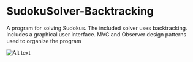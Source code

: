# SudokuSolver-Backtracking
A program for solving Sudokus. The included solver uses backtracking. Includes a graphical user interface. MVC and Observer design patterns used to organize the program

![Alt text](https://github.com/mb44/SudokuSolver/blob/master/Sudoku-ClassDiagram.png?raw=true "Sudoku Class Diagram")

